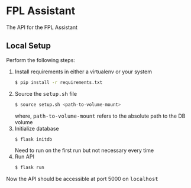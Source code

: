 # FPL Assistant
The API for the FPL Assistant
## Local Setup
Perform the following steps:
1. Install requirements in either a virtualenv or your system
   ```sh
   $ pip install -r requirements.txt
   ```
2. Source the <kbd>setup.sh</kbd> file
   ```sh
   $ source setup.sh <path-to-volume-mount>
   ```
   where, <kbd>path-to-volume-mount</kbd> refers to the absolute path to the DB volume
3. Initialize database
   ```sh
   $ flask initdb
   ```
   Need to run on the first run but not necessary every time
4. Run API
   ```sh
   $ flask run
   ```
Now the API should be accessible at port 5000 on <kbd>localhost</kbd>
